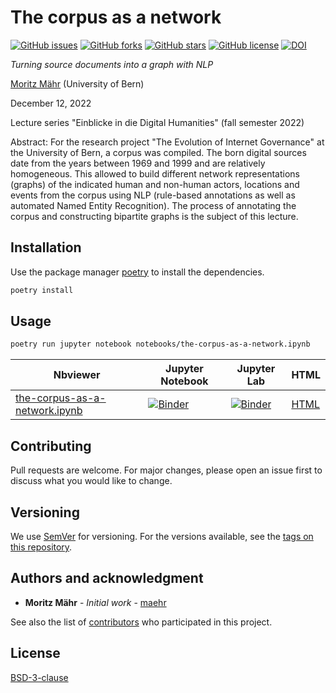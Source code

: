 # The corpus as a network

[![GitHub issues](https://img.shields.io/github/issues/maehr/the-corpus-as-a-network.svg)](https://github.com/maehr/the-corpus-as-a-network/issues)
[![GitHub forks](https://img.shields.io/github/forks/maehr/the-corpus-as-a-network.svg)](https://github.com/maehr/the-corpus-as-a-network/network)
[![GitHub stars](https://img.shields.io/github/stars/maehr/the-corpus-as-a-network.svg)](https://github.com/maehr/the-corpus-as-a-network/stargazers)
[![GitHub license](https://img.shields.io/github/license/maehr/the-corpus-as-a-network.svg)](https://github.com/maehr/the-corpus-as-a-network/blob/main/LICENSE)
[![DOI](https://zenodo.org/badge/577453842.svg)](https://zenodo.org/badge/latestdoi/577453842)

*Turning source documents into a graph with NLP*

[Moritz Mähr](https://orcid.org/0000-0002-1367-1618) (University of Bern)

December 12, 2022

Lecture series "Einblicke in die Digital Humanities" (fall semester 2022)

Abstract: For the research project "The Evolution of Internet Governance" at the University of Bern, a corpus was compiled. The born digital sources date from the years between 1969 and 1999 and are relatively homogeneous. This allowed to build different network representations (graphs) of the indicated human and non-human actors, locations and events from the corpus using NLP (rule-based annotations as well as automated Named Entity Recognition). The process of annotating the corpus and constructing bipartite graphs is the subject of this lecture.

## Installation

Use the package manager [poetry](https://python-poetry.org/) to install the dependencies.

```bash
poetry install
```

## Usage

```bash
poetry run jupyter notebook notebooks/the-corpus-as-a-network.ipynb
```

| Nbviewer | Jupyter Notebook | Jupyter Lab | HTML |
| ---      | --               | ---         | ---  |
| [the-corpus-as-a-network.ipynb](https://nbviewer.jupyter.org/github/maehr/the-corpus-as-a-network/blob/main/notebooks/the-corpus-as-a-network.ipynb) | [![Binder](https://mybinder.org/badge_logo.svg)](https://mybinder.org/v2/gh/maehr/the-corpus-as-a-network/main?filepath=notebooks%2Fthe-corpus-as-a-network.ipynb) | [![Binder](https://mybinder.org/badge_logo.svg)](https://mybinder.org/v2/gh/maehr/the-corpus-as-a-network/main?labpath=notebooks%2Fthe-corpus-as-a-network.ipynb) | [HTML](https://maehr.github.io/the-corpus-as-a-network/) |

## Contributing

Pull requests are welcome. For major changes, please open an issue first
to discuss what you would like to change.

## Versioning

We use [SemVer](http://semver.org/) for versioning. For the versions available, see the [tags on this repository](https://github.com/maehr/the-corpus-as-a-network/tags).

## Authors and acknowledgment

- **Moritz Mähr** - *Initial work* - [maehr](https://github.com/maehr)

See also the list of [contributors](https://github.com/maehr/the-corpus-as-a-network/graphs/contributors) who participated in this project.

## License

[BSD-3-clause](https://choosealicense.com/licenses/bsd-3-clause/)

